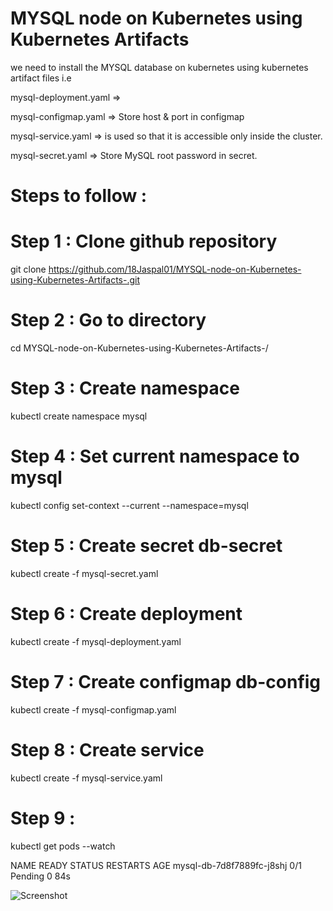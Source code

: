 # MYSQL node on Kubernetes using Kubernetes Artifacts 

we need to install the MYSQL database on kubernetes using kubernetes artifact files i.e 

mysql-deployment.yaml =>

mysql-configmap.yaml => Store host & port in configmap

mysql-service.yaml =>  is used so that it is accessible only inside the cluster.

mysql-secret.yaml => Store MySQL root password in secret.

# Steps to follow :

# Step 1 : Clone github repository
  git clone https://github.com/18Jaspal01/MYSQL-node-on-Kubernetes-using-Kubernetes-Artifacts-.git
  
# Step 2 : Go to directory
 cd MYSQL-node-on-Kubernetes-using-Kubernetes-Artifacts-/

# Step 3 : Create namespace
kubectl create namespace mysql

# Step 4 : Set current namespace to mysql
kubectl config set-context --current --namespace=mysql

# Step 5 : Create secret db-secret
kubectl create -f mysql-secret.yaml

# Step 6 : Create deployment
kubectl create -f mysql-deployment.yaml

# Step 7 : Create configmap db-config
kubectl create -f mysql-configmap.yaml 

# Step 8 : Create service
kubectl create -f mysql-service.yaml

# Step 9 :
kubectl get pods --watch

NAME                        READY   STATUS    RESTARTS   AGE
mysql-db-7d8f7889fc-j8shj   0/1     Pending   0          84s


![Screenshot](https://user-images.githubusercontent.com/86924458/152532153-5970e8af-0aa2-4171-89d8-97edf66c969e.png)


